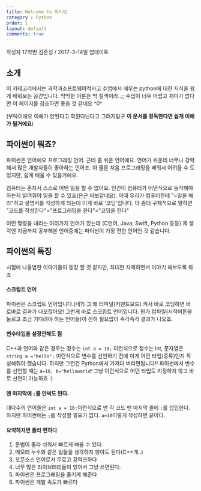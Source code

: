 ```yaml
---
title: Welcome to 파이썬
category : Python
order: 1
layout: default
comments: true
---
```


작성자 17학번 김준성 / 2017-3-14일 업데이트
## 소개

이 카테고리에서는 과학과소프트웨어적사고 수업에서 배우는 python에 대한 지식을 쉽게 배워보는 공간입니다. 딱딱한 이론은 딱 질색이라..;; 수업이 너무 어렵고 재미가 없다면 이 페이지를 참조하면 좋을 것 같네요 ^0^

(부탁이에요 이해가 안된다고 학원다닌다고 그러지말구 **이 문서를 정독한다면 쉽게 이해가 될거에요**)

## 파이썬이 뭐죠?

파이썬은 언어에요 프로그래밍 언어. 근데 좀 쉬운 언어에요.
언어가 쉬운데 너무나 강력해서 많은 개발자들이 좋아하는 언어죠. 아 물론 처음 프로그래밍을 배워서 어려울 수 도 있지만, 쉽게 배울 수 있을거에요.

컴퓨터는 혼자서 스스로 어떤 일을 할 수 없어요. 인간이 컴퓨터가 어떤식으로 동작해야 하는지 알려줘야 일을 할 수 있죠(은근 바보같네요). 이때 우리가 컴퓨터한테 "~일을 해라"하고 설명서를 작성하게 되는데 이게 바로 '코딩'입니다. 아 좀더 구체적으로 말하면 "코드를 작성한다"="프로그래밍을 한다"="코딩을 한다"

이런 명령을 내리는 여러가지 언어가 있는데 (C언어, Java, Swift, Python 등등) 제 생각엔 지금까지 공부해본 언어중에는 파이썬이 가장 편한 언어인 것 같습니다.

## 파이썬의 특징

시험에 나올법한 이야기들이 등장 할 것 같지만, 최대한 자제하면서 이야기 해보도록 하죠

#### 스크립트 언어
파이썬은 스크립트 언어입니다.(네?) 그 왜 터미널(커맨드모드) 켜서 바로 코딩하면 바로바로 결과가 나오잖아요! 그런게 바로 스크립트 언어입니다. 뭔가 컴파일(시작버튼을 눌르고 조금 기다려야 하는 언어들)이 전혀 필요없이 즉각즉각 결과가 나오죠.

#### 변수타입을 설정안해도 됨
C++과 언어와 같은 경우는 정수는 ```int a = 10;``` 이런식으로 정수는 int, 문자열은 ```string a ="hello";``` 이런식으로 변수를 선언하기 전에 이게 어떤 타입(종류)인지 작성해줘야 했습니다. 하지만 그런건 Python에서 가져다 버리면됩니다!! 파이썬에서 변수를 선언할 때는 ```a=10, b="helloworld"```그냥 이런식으로 어떤 타입도 지정하지 않고 바로 선언이 가능하죠 :)

#### 맨 마지막에 ```;```를 안써도 된다.
대다수의 언어들은 ```int a = 10;```이런식으로 맨 각 코드 맨 마지막 줄에 ```;```를 삽입한다. 하지만 파이썬에는 ```;```를 작성할 필요가 없다. ```a=10```이렇게 작성하면 끝이다.

#### 요약하자면 졸라 편하다
1. 문법이 졸라 쉬워서 빠르게 배울 수 있다.
2. 메모리 누수와 같은 일들을 생각하지 않아도 된다(C++개..)
3. 오픈소스 언어로서 무료고 강력크하다
4. 너무 많은 라이브러리들이 있어서 그냥 쓰면된다.
5. 파이썬은 프로그래밍을 즐기게 해준다
6. 파이썬은 개발 속도가 빠르다
